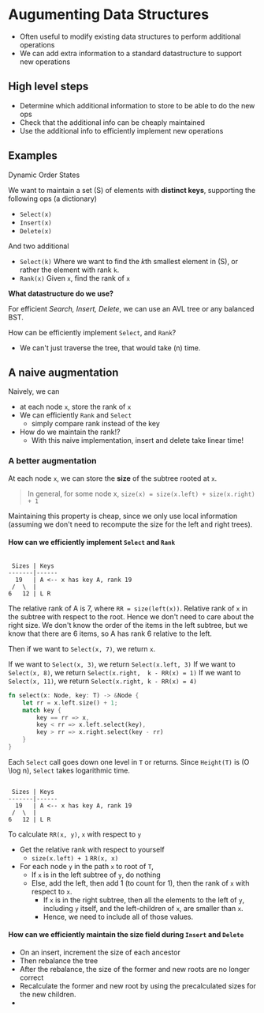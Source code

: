 # Augumenting Data Structures

* Often useful to modify existing data structures to perform additional operations
* We can add extra information to a standard datastructure to support new operations


## High level steps
* Determine which additional information to store to be able to do the new ops
* Check that the additional info can be cheaply maintained
* Use the additional info to efficiently implement new operations

## Examples

Dynamic Order States

We want to maintain a set \(S\) of elements with **distinct keys**, supporting the following ops (a dictionary)

* `Select(x)`
* `Insert(x)`
* `Delete(x)`

And two additional 
* `Select(k)`
  Where we want to find the *k*th smallest element in \(S\), or rather the element with rank `k`.
* `Rank(x)`
  Given `x`, find the rank of `x`

**What datastructure do we use?**

For efficient *Search, Insert, Delete*, we can use an AVL tree or any balanced BST.


How can be efficiently implement `Select`, and `Rank`?
* We can't just traverse the tree, that would take \(n\) time.
## A naive augmentation

Naively, we can
 * at each node `x`, store the rank of `x`
 * We can efficiently `Rank` and `Select`
   * simply compare rank instead of the key
 * How do we maintain the rank!?
   * With this naive implementation, insert and delete take linear time!

### A better augmentation

At each node `x`, we can store the **size** of the subtree rooted at `x`.

> In general, for some node x, `size(x) = size(x.left) + size(x.right) + 1`

Maintaining this property is cheap, since we only use local information (assuming we don't need to recompute the size for the left and right trees).

#### How can we efficiently implement `Select` and `Rank`

```

 Sizes | Keys
-------|------
  19   | A <-- x has key A, rank 19
 /  \  | 
6   12 | L R
```

The relative rank of A is 7, where `RR = size(left(x))`. Relative rank of `x` in the subtree with respect to the root. Hence we don't need to care about the right size. We don't know the order of the items in the left subtree, but we know that there are 6 items, so A has rank 6 relative to the left.


Then if we want to `Select(x, 7)`, we return `x`.

If we want to `Select(x, 3)`, we return `Select(x.left, 3)`
If we want to `Select(x, 8)`, we return `Select(x.right,  k - RR(x) = 1)`
If we want to `Select(x, 11)`, we return `Select(x.right, k - RR(x) = 4)`

```rust
fn select(x: Node, key: T) -> &Node {
    let rr = x.left.size() + 1;
    match key {
        key == rr => x,
        key < rr => x.left.select(key),
        key > rr => x.right.select(key - rr)
    }
}
```

Each `Select` call goes down one level in `T` or returns. Since `Height(T)` is \(O \log n\), `Select` takes logarithmic time.



```

 Sizes | Keys
-------|------
  19   | A <-- x has key A, rank 19
 /  \  | 
6   12 | L R
```

To calculate `RR(x, y)`, `x` with respect to `y`

* Get the relative rank with respect to yourself
  * `size(x.left) + 1` `RR(x, x)`
* For each node `y` in the path `x` to root of `T`, 
  * If `x` is in the left subtree of `y`, do nothing
  * Else, add the left, then add 1 (to count for 1), then the rank of `x` with respect to `x`.
    * If `x` is in the right subtree, then all the elements to the left of `y`, including `y` itself, and the left-children of `x`, are smaller than `x`.
    * Hence, we need to include all of those values.
  
#### How can we efficiently maintain the size field during `Insert` and `Delete`

* On an insert, increment the size of each ancestor
* Then rebalance the tree
* After the rebalance, the size of the former and new roots are no longer correct
* Recalculate the former and new root by using the precalculated sizes for the new children.
* 